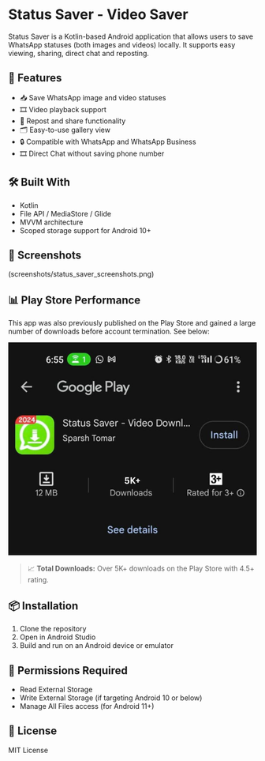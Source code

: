 # Status Saver - Video Saver

Status Saver is a Kotlin-based Android application that allows users to save WhatsApp statuses (both images and videos) locally. It supports easy viewing, sharing, direct chat and reposting.

## 🚀 Features

- 📥 Save WhatsApp image and video statuses
- 🎞️ Video playback support
- 🔁 Repost and share functionality
- 🗂️ Easy-to-use gallery view
- 🔒 Compatible with WhatsApp and WhatsApp Business
- 🎞️ Direct Chat without saving phone number

## 🛠️ Built With

- Kotlin
- File API / MediaStore / Glide
- MVVM architecture
- Scoped storage support for Android 10+

## 📱 Screenshots

(screenshots/status_saver_screenshots.png)

## 📊 Play Store Performance

This app was also previously published on the Play Store and gained a large number of downloads before account termination. See below:

![Downloads Screenshot](screenshots/status_saver_downloads.jpeg)

> 📈 **Total Downloads:** Over 5K+ downloads on the Play Store with 4.5+ rating.

## 📦 Installation

1. Clone the repository
2. Open in Android Studio
3. Build and run on an Android device or emulator

## 🔐 Permissions Required

- Read External Storage
- Write External Storage (if targeting Android 10 or below)
- Manage All Files access (for Android 11+)

## 📄 License

MIT License
